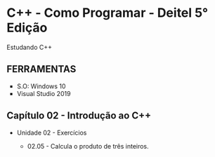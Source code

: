 # C++ - Como Programar - Deitel 5° Edição <br/>
<p>Estudando C++</p>

## FERRAMENTAS

<ul>
	<li type = "square"> S.O: Windows 10</li>
	<li type = "square"> Visual Studio 2019</li>
</ul>

## Capítulo 02 - Introdução ao C++

<ul>
    <li> Unidade 02 - Exercícios</li>
    <ul>
        <li type = "circle"> 02.05 - Calcula o produto de três inteiros.</li>
    </ul>
    <br>
</ul>
